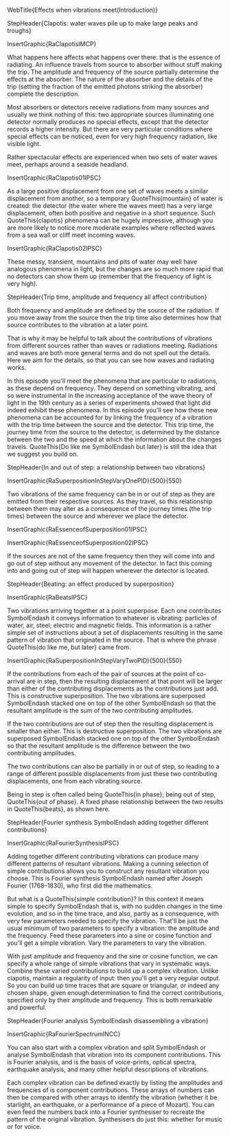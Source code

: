 WebTitle{Effects when vibrations meet(Introduction)}

StepHeader{Clapotis: water waves pile up to make large peaks and troughs}

InsertGraphic{RaClapotisIMCP}

What happens here affects what happens over there: that is the essence of radiating. An influence travels from source to absorber without stuff making the trip. The amplitude and frequency of the source partially determine the effects at the absorber. The nature of the absorber and the details of the trip (setting the fraction of the emitted photons striking the absorber) complete the description.

Most absorbers or detectors receive radiations from many sources and usually we think nothing of this: two appropriate sources illuminating one detector normally produces no special effects, except that the detector records a higher intensity. But there are very particular conditions where special effects can be noticed, even for very high frequency radiation, like visible light.

Rather spectacular effects are experienced when two sets of water waves meet, perhaps around a seaside headland.

InsertGraphic{RaClapotis01IPSC}

As a large positive displacement from one set of waves meets a similar displacement from another, so a temporary QuoteThis{mountain} of water is created: the detector (the water where the waves meet) has a very large displacement, often both positive and negative in a short sequence. Such QuoteThis{clapotis} phenomena can be hugely impressive, although you are more likely to notice more moderate examples where reflected waves from a sea wall or cliff meet incoming waves.

InsertGraphic{RaClapotis02IPSC}

These messy, transient, mountains and pits of water may well have analogous phenomena in light, but the changes are so much more rapid that no detectors can show them up (remember that the frequency of light is very high).

StepHeader{Trip time, amplitude and frequency all affect contribution}


Both frequency and amplitude are defined by the source of the radiation. If you move away from the source then the trip time also determines how that source contributes to the vibration at a later point.

That is why it may be helpful to talk about the contributions of vibrations from different sources rather than waves or radiations meeting. Radiations and waves are both more general terms and do not spell out the details. Here we aim for the details, so that you can see how waves and radiating works.

In this episode you'll meet the phenomena that are particular to radiations, as these depend on frequency. They depend on something vibrating, and so were instrumental in the increasing acceptance of the wave theory of light in the 19th century as a series of experiments showed that light did indeed exhibit these phenomena. In this episode you'll see how these new phenomena can be accounted for by linking the frequency of a vibration with the trip time between the source and the detector. This trip time, the journey time from the source to the detector, is determined by the distance between the two and the speed at which the information about the changes travels. QuoteThis{Do like me SymbolEndash but later} is still the idea that we suggest you build on.

StepHeader{In and out of step: a relationship between two vibrations}

InsertGraphic{RaSuperpositionInStepVaryOnePID}{500}{550}

Two vibrations of the same frequency can be in or out of step as they are emitted from their respective sources. As they travel, so this relationship between them may alter as a consequence of the journey times (the trip times) between the source and wherever we place the detector.

InsertGraphic{RaEssenceofSuperposition01IPSC}

InsertGraphic{RaEssenceofSuperposition02IPSC}


If the sources are not of the same frequency then they will come into and go out of step without any movement of the detector. In fact this coming into and going out of step will happen wherever the detector is located.

StepHeader{Beating: an effect produced by superposition}

InsertGraphic{RaBeatsIPSC}

Two vibrations arriving together at a point superpose. Each one contributes SymbolEndash it conveys information to whatever is vibrating: particles of water, air, steel; electric and magnetic fields. This information is a rather simple set of instructions about a set of displacements resulting in the same pattern of vibration that originated in the source. That is where the phrase QuoteThis{do like me, but later} came from.

InsertGraphic{RaSuperpositionInStepVaryTwoPID}{500}{550}

If the contributions from each of the pair of sources at the point of co-arrival are in step, then the resulting displacement at that point will be larger than either of the contributing displacements as the contributions just add. This is constructive superposition. The two vibrations are superposed SymbolEndash stacked one on top of the other SymbolEndash so that the resultant amplitude is the sum of the two contributing amplitudes.

If the two contributions are out of step then the resulting displacement is smaller than either. This is destructive superposition. The two vibrations are superposed SymbolEndash stacked one on top of the other SymbolEndash so that the resultant amplitude is the difference between the two contributing amplitudes.

The two contributions can also be partially in or out of step, so leading to a range of different possible displacements from just these two contributing displacements, one from each vibrating source.

Being in step is often called being QuoteThis{in phase}; being out of step, QuoteThis{out of phase}. A fixed phase relationship between the two results in QuoteThis{beats}, as shown here.

StepHeader{Fourier synthesis SymbolEndash adding together different contributions}

InsertGraphic{RaFourierSynthesisIPSC}

Adding together different contributing vibrations can produce many different patterns of resultant vibrations. Making a cunning selection of simple contributions allows you to construct any resultant vibration you choose. This is Fourier synthesis SymbolEndash named after Joseph Fourier (1768&ndash;1830), who first did the mathematics.

But what is a QuoteThis{simple contribution}? In this context it means simple to specify SymbolEndash that is, with no sudden changes in the time evolution, and so in the time trace, and also, partly as a consequence, with very few parameters needed to specify the vibration. That'll be just the usual minimum of two parameters to specify a vibration: the amplitude and the frequency. Feed these parameters into a sine or cosine function and you'll get a simple vibration. Vary the parameters to vary the vibration.

With just amplitude and frequency and the sine or cosine function, we can specify a whole range of simple vibrations that vary in systematic ways. Combine these varied contributions to build up a complex vibration. Unlike clapotis, maintain a regularity of input: then you'll get a very regular output. So you can build up time traces that are square or triangular, or indeed any chosen shape, given enough determination to find the correct contributions, specified only by their amplitude and frequency. This is both remarkable and powerful.

StepHeader{Fourier analysis SymbolEndash disassembling a vibration}

InsertGraphic{RaFourierSpectrumINCC}

You can also start with a complex vibration and split SymbolEndash or analyse SymbolEndash that vibration into its component contributions. This is Fourier analysis, and is the basis of voice-prints, optical spectra, earthquake analysis, and many other helpful descriptions of vibrations.

Each complex vibration can be defined exactly by listing the amplitudes and frequencies of is component contributions. These arrays of numbers can then be compared with other arrays to identify the vibration (whether it be starlight, an earthquake, or a performance of a piece of Mozart). You can even feed the numbers back into a Fourier synthesiser to recreate the pattern of the original vibration. Synthesisers do just this: whether for music or for voice.

